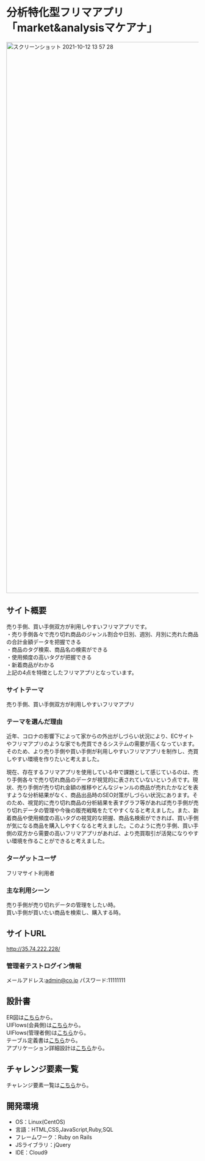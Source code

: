 # 分析特化型フリマアプリ「market&analysisマケアナ」

<img width="1440" alt="スクリーンショット 2021-10-12 13 57 28" src="https://user-images.githubusercontent.com/84381486/136894196-ab45cdc8-da52-4284-ae58-259c523fc32d.png">

## サイト概要
売り手側、買い手側双方が利用しやすいフリマアプリです。
<br>・売り手側各々で売り切れ商品のジャンル割合や日別、週別、月別に売れた商品の合計金額データを把握できる
<br>・商品のタグ検索、商品名の検索ができる
<br>・使用頻度の高いタグが把握できる
<br>・新着商品がわかる
<br>上記の4点を特徴としたフリマアプリとなっています。


### サイトテーマ
売り手側、買い手側双方が利用しやすいフリマアプリ

### テーマを選んだ理由
近年、コロナの影響下によって家からの外出がしづらい状況により、ECサイトやフリマアプリのような家でも売買できるシステムの需要が高くなっています。そのため、より売り手側や買い手側が利用しやすいフリマアプリを制作し、売買しやすい環境を作りたいと考えました。

現在、存在するフリマアプリを使用している中で課題として感じているのは、売り手側各々で売り切れ商品のデータが視覚的に表されていないという点です。現状、売り手側が売り切れ金額の推移やどんなジャンルの商品が売れたかなどを表すような分析結果がなく、商品出品時のSEO対策がしづらい状況にあります。そのため、視覚的に売り切れ商品の分析結果を表すグラフ等があれば売り手側が売り切れデータの管理や今後の販売戦略をたてやすくなると考えました。また、新着商品や使用頻度の高いタグの視覚的な把握、商品名検索ができれば、買い手側が気になる商品を購入しやすくなると考えました。このように売り手側、買い手側の双方から需要の高いフリマアプリがあれば、より売買取引が活発になりやすい環境を作ることができると考えました。



### ターゲットユーザ
フリマサイト利用者

### 主な利用シーン
売り手側が売り切れデータの管理をしたい時。
<br>買い手側が買いたい商品を検索し、購入する時。

## サイトURL
http://35.74.222.228/

### 管理者テストログイン情報
メールアドレス:admin@co.jp
パスワード:11111111

## 設計書
ER図は<a href="https://drive.google.com/file/d/1VGwONfvTX67OHMCXwzgn7P04MffKQSsT/view?usp=sharing">こちら</a>から。
<br>UIFlows(会員側)は<a href="https://drive.google.com/file/d/1bKuY4FmWkTtqOrCAEthZF6OYC0LZeU8q/view?usp=sharing">こちら</a>から。
<br>UIFlows(管理者側)は<a href="https://drive.google.com/file/d/1cbsSwcPxbFwGDljfPyJHfa_d0nFv1sWE/view?usp=sharing">こちら</a>から。
<br>テーブル定義書は<a href="https://docs.google.com/spreadsheets/d/1jvXXFXfxdVHmPeCUnZYfvtepeUsEaLROKlTa93asea8/edit?usp=sharing">こちら</a>から。
<br>アプリケーション詳細設計は<a href="https://docs.google.com/spreadsheets/d/1p6xaJb8_doVWKGGm5xIXUgqCqywbm2Gb4lAcT_yEqpc/edit?usp=sharing">こちら</a>から。

## チャレンジ要素一覧 
チャレンジ要素一覧は<a href="https://docs.google.com/spreadsheets/d/110fEyaEPXngDYNROUz8QJfpwK9CyLewzbO5j75crsLA/edit#gid=0">こちら</a>から。


## 開発環境
- OS：Linux(CentOS)
- 言語：HTML,CSS,JavaScript,Ruby,SQL
- フレームワーク：Ruby on Rails
- JSライブラリ：jQuery
- IDE：Cloud9



